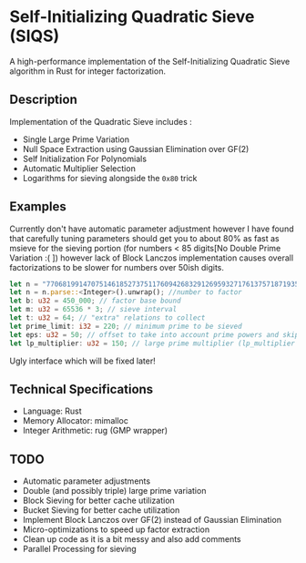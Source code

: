 
# Self-Initializing Quadratic Sieve (SIQS)

A high-performance implementation of the Self-Initializing Quadratic Sieve algorithm in Rust for integer factorization. 

## Description

Implementation of the Quadratic Sieve includes :
- Single Large Prime Variation
- Null Space Extraction using Gaussian Elimination over GF(2)
- Self Initialization For Polynomials
- Automatic Multiplier Selection
- Logarithms for sieving alongside the `0x80` trick

## Examples
Currently don't have automatic parameter adjustment however I have found that carefully tuning parameters should get you to about 80% as fast as msieve for the sieving portion (for numbers < 85 digits[No Double Prime Variation :( ]) however lack of Block Lanczos implementation causes overall factorizations to be slower for numbers over 50ish digits.

```rust
let n = "7706819914707514618527375117609426832912695932717613757187193542710534314360539";
let n = n.parse::<Integer>().unwrap(); //number to factor
let b: u32 = 450_000; // factor base bound
let m: u32 = 65536 * 3; // sieve interval
let t: u32 = 64; // "extra" relations to collect
let prime_limit: i32 = 220; // minimum prime to be sieved
let eps: u32 = 50; // offset to take into account prime powers and skipped primes
let lp_multiplier: u32 = 150; // large prime multiplier (lp_multiplier * b)
```
Ugly interface which will be fixed later!

## Technical Specifications

- Language: Rust
- Memory Allocator: mimalloc
- Integer Arithmetic: rug (GMP wrapper)

## TODO

- Automatic parameter adjustments
- Double (and possibly triple) large prime variation
- Block Sieving for better cache utilization
- Bucket Sieving for better cache utilization
- Implement Block Lanczos over GF(2) instead of Gaussian Elimination
- Micro-optimizations to speed up factor extraction
- Clean up code as it is a bit messy and also add comments
- Parallel Processing for sieving
